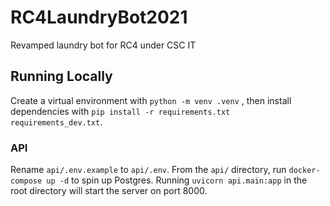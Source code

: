 # RC4LaundryBot2021

Revamped laundry bot for RC4 under CSC IT

## Running Locally

Create a virtual environment with `python -m venv .venv` , then install dependencies with `pip install -r requirements.txt requirements_dev.txt`.

### API

Rename `api/.env.example` to `api/.env`. From the `api/` directory, run `docker-compose up -d` to spin up Postgres.
Running `uvicorn api.main:app` in the root directory will start the server on port 8000.